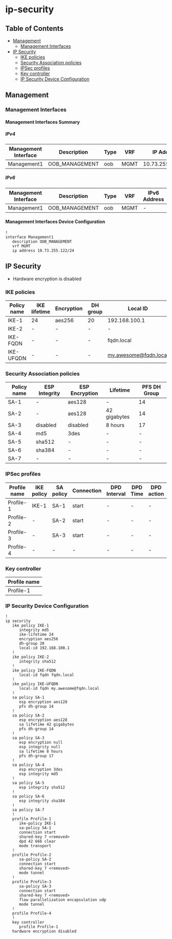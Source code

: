 # ip-security

## Table of Contents

- [Management](#management)
  - [Management Interfaces](#management-interfaces)
- [IP Security](#ip-security-1)
  - [IKE policies](#ike-policies)
  - [Security Association policies](#security-association-policies)
  - [IPSec profiles](#ipsec-profiles)
  - [Key controller](#key-controller)
  - [IP Security Device Configuration](#ip-security-device-configuration)

## Management

### Management Interfaces

#### Management Interfaces Summary

##### IPv4

| Management Interface | Description | Type | VRF | IP Address | Gateway |
| -------------------- | ----------- | ---- | --- | ---------- | ------- |
| Management1 | OOB_MANAGEMENT | oob | MGMT | 10.73.255.122/24 | 10.73.255.2 |

##### IPv6

| Management Interface | Description | Type | VRF | IPv6 Address | IPv6 Gateway |
| -------------------- | ----------- | ---- | --- | ------------ | ------------ |
| Management1 | OOB_MANAGEMENT | oob | MGMT | - | - |

#### Management Interfaces Device Configuration

```eos
!
interface Management1
   description OOB_MANAGEMENT
   vrf MGMT
   ip address 10.73.255.122/24
```

## IP Security

- Hardware encryption is disabled

### IKE policies

| Policy name | IKE lifetime | Encryption | DH group | Local ID | Integrity |
| ----------- | ------------ | ---------- | -------- | -------- | --------- |
| IKE-1 | 24 | aes256 | 20 | 192.168.100.1 | md5 |
| IKE-2 | - | - | - | - | sha512 |
| IKE-FQDN | - | - | - | fqdn.local | - |
| IKE-UFQDN | - | - | - | my.awesome@fqdn.local | - |

### Security Association policies

| Policy name | ESP Integrity | ESP Encryption | Lifetime | PFS DH Group |
| ----------- | ------------- | -------------- | -------- | ------------ |
| SA-1 | - | aes128 | - | 14 |
| SA-2 | - | aes128 | 42 gigabytes | 14 |
| SA-3 | disabled | disabled | 8 hours | 17 |
| SA-4 | md5 | 3des | - | - |
| SA-5 | sha512 | - | - | - |
| SA-6 | sha384 | - | - | - |
| SA-7 | - | - | - | - |

### IPSec profiles

| Profile name | IKE policy | SA policy | Connection | DPD Interval | DPD Time | DPD action | Mode | Flow Parallelization |
| ------------ | ---------- | ----------| ---------- | ------------ | -------- | ---------- | ---- | -------------------- |
| Profile-1 | IKE-1 | SA-1 | start | - | - | - | transport | - |
| Profile-2 | - | SA-2 | start | - | - | - | tunnel | False |
| Profile-3 | - | SA-3 | start | - | - | - | tunnel | True |
| Profile-4 | - | - | - | - | - | - | - | - |

### Key controller

| Profile name |
| ------------ |
| Profile-1 |

### IP Security Device Configuration

```eos
!
ip security
   ike policy IKE-1
      integrity md5
      ike-lifetime 24
      encryption aes256
      dh-group 20
      local-id 192.168.100.1
   !
   ike policy IKE-2
      integrity sha512
   !
   ike policy IKE-FQDN
      local-id fqdn fqdn.local
   !
   ike policy IKE-UFQDN
      local-id fqdn my.awesome@fqdn.local
   !
   sa policy SA-1
      esp encryption aes128
      pfs dh-group 14
   !
   sa policy SA-2
      esp encryption aes128
      sa lifetime 42 gigabytes
      pfs dh-group 14
   !
   sa policy SA-3
      esp encryption null
      esp integrity null
      sa lifetime 8 hours
      pfs dh-group 17
   !
   sa policy SA-4
      esp encryption 3des
      esp integrity md5
   !
   sa policy SA-5
      esp integrity sha512
   !
   sa policy SA-6
      esp integrity sha384
   !
   sa policy SA-7
   !
   profile Profile-1
      ike-policy IKE-1
      sa-policy SA-1
      connection start
      shared-key 7 <removed>
      dpd 42 666 clear
      mode transport
   !
   profile Profile-2
      sa-policy SA-2
      connection start
      shared-key 7 <removed>
      mode tunnel
   !
   profile Profile-3
      sa-policy SA-3
      connection start
      shared-key 7 <removed>
      flow parallelization encapsulation udp
      mode tunnel
   !
   profile Profile-4
   !
   key controller
      profile Profile-1
   hardware encryption disabled
```
